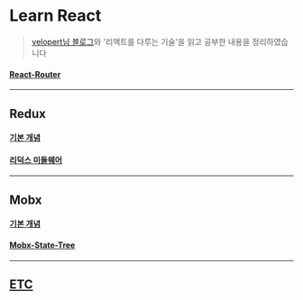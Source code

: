 # Learn React
> [velopert님 블로그](https://velopert.com/)와 '리액트를 다루는 기술'을 읽고 공부한 내용을 정리하였습니다

#### [React-Router](https://github.com/siminkyung/react-study/tree/master/React-Router)

---

## Redux
#### [기본 개념](https://github.com/siminkyung/react-study/tree/master/Redux/)
#### [리덕스 미들웨어](https://github.com/siminkyung/react-study/tree/master/Redux_Middleware)

---

## Mobx
#### [기본 개념](https://github.com/siminkyung/react-study/tree/master/Mobx)
#### [Mobx-State-Tree](https://github.com/siminkyung/react-study/tree/master/Mobx-State-Tree)

---
## [ETC](https://github.com/siminkyung/react-study/tree/master/ETC)
